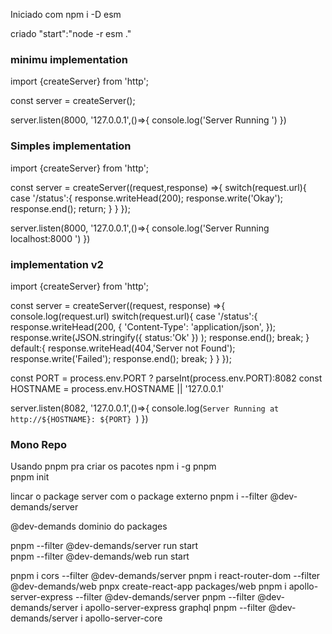
Iniciado com npm i -D esm

criado "start":"node -r esm ."

### minimu implementation

import {createServer} from 'http';

const server = createServer();

server.listen(8000, '127.0.0.1',()=>{
    console.log('Server Running ')
})


### Simples implementation

import {createServer} from 'http';

const server = createServer((request,response) =>{
    switch(request.url){
        case '/status':{
            response.writeHead(200);
            response.write('Okay');
            response.end();
            return;
        }
    }
});

server.listen(8000, '127.0.0.1',()=>{
    console.log('Server Running localhost:8000 ')
})

### implementation v2

import {createServer} from 'http';

const server = createServer((request, response) =>{
    console.log(request.url)
    switch(request.url){
        case '/status':{
            response.writeHead(200, {
                'Content-Type': 'application/json',
            });
            response.write(JSON.stringify({
                status:'Ok'
              })
            );
            response.end();
            break;
        }
        default:{
            response.writeHead(404,'Server not Found');
            response.write('Failed');
            response.end();
            break;
        }
    }
});

const PORT = process.env.PORT ? parseInt(process.env.PORT):8082
const HOSTNAME = process.env.HOSTNAME || '127.0.0.1'

server.listen(8082, '127.0.0.1',()=>{
    console.log(`Server Running at http://${HOSTNAME}: ${PORT} `)
})


### Mono Repo

Usando pnpm pra criar os pacotes
npm i -g pnpm  
pnpm init

lincar o package server com o package externo
pnpm i --filter @dev-demands/server

@dev-demands dominio do packages

 pnpm  --filter @dev-demands/server run start    
 pnpm  --filter @dev-demands/web run start     

 pnpm i cors  --filter @dev-demands/server
 pnpm i react-router-dom  --filter @dev-demands/web
 pnpx create-react-app packages/web
 pnpm i apollo-server-express --filter @dev-demands/server
 pnpm --filter @dev-demands/server i apollo-server-express graphql
 pnpm --filter @dev-demands/server i apollo-server-core
